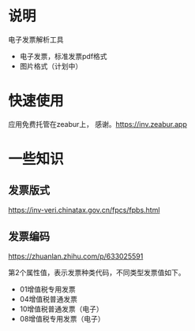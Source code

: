 # 说明
电子发票解析工具

- 电子发票，标准发票pdf格式
- 图片格式（计划中）

# 快速使用
应用免费托管在zeabur上， 感谢。https://inv.zeabur.app



# 一些知识
## 发票版式
https://inv-veri.chinatax.gov.cn/fpcs/fpbs.html


## 发票编码
https://zhuanlan.zhihu.com/p/633025591

第2个属性值，表示发票种类代码，不同类型发票值如下。

- 01增值税专用发票
- 04增值税普通发票
- 10增值税普通发票（电子）
- 08增值税专用发票（电子）